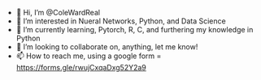 - 👋 Hi, I’m @ColeWardReal
- 👀 I’m interested in Nueral Networks, Python, and Data Science
- 🌱 I’m currently learning, Pytorch, R, C, and furthering my knowledge in Python
- 💞️ I’m looking to collaborate on, anything, let me know!
- 📫 How to reach me, using a google form = https://forms.gle/rwujCxqaDxg52Y2a9
